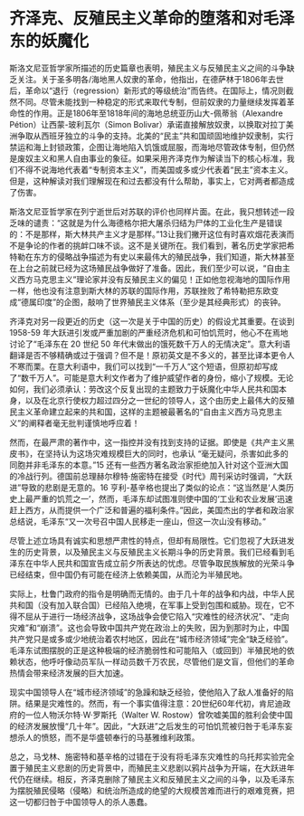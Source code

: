 # 齐泽克、反殖民主义革命的堕落和对毛泽东的妖魔化

斯洛文尼亚哲学家所描述的历史篇章也表明，殖民主义与反殖民主义之间的斗争缺乏关注。关于圣多明各/海地黑人奴隶的革命，他指出，在德萨林于1806年去世后，革命以“退行（regression）新形式的等级统治”而告终。在国际上，情况则截然不同。尽管未能找到一种稳定的形式来取代专制，但前奴隶的力量继续发挥着革命性的作用。正是1806年至1818年间的海地总统亚历山大-佩蒂翁（Alexandre Pétion）让西蒙-玻利瓦尔（Simon Bolivar）承诺直接解放奴隶，以换取对拉丁美洲争取从西班牙独立的斗争的支持。北美的“民主”共和国顽固地维护奴隶制，实行禁运和海上封锁政策，企图让海地陷入饥饿或屈服，而海地尽管政体专制，但仍然是废奴主义和黑人自由事业的象征。如果采用齐泽克作为解读当下的核心标准，我们不得不说海地代表着“专制资本主义”，而美国或多或少代表着“民主”资本主义。但是，这种解读对我们理解现在和过去都没有什么帮助，事实上，它对两者都造成了伤害。

斯洛文尼亚哲学家在列宁逝世后对苏联的评价也同样片面。在此，我只想转述一段乏味的谴责：“这就是为什么海德格尔把大屠杀归结为尸体的工业化生产是错误的：不是那样，斯大林共产主义才是那样。”13让我们撇开这位有时喜欢烟花表演而不是争论的作者的挑衅口味不谈。这不是关键所在。我们看到，著名历史学家把希特勒在东方的侵略战争描述为有史以来最伟大的殖民战争，我们知道，斯大林甚至在上台之前就已经为这场殖民战争做好了准备。因此，我们至少可以说，“自由主义西方马克思主义”理论家并没有反殖民主义的偏见！正如他忽视海地的国际作用一样，他也没有注意到斯大林的苏联的国际作用，苏联挫败了希特勒把东欧变成“德属印度”的企图，敲响了世界殖民主义体系（至少是其经典形式）的丧钟。

齐泽克对另一段更近的历史（这一次是关于中国的历史）的假设尤其重要。在谈到 1958-59 年大跃进引发或严重加剧的严重经济危机和可怕饥荒时，他心不在焉地讨论了“毛泽东在 20 世纪 50 年代末做出的饿死数千万人的无情决定”。意大利语翻译是否不够精确或过于强调？但不是！原初英文是不多义的，甚至比译本更令人不寒而栗。在意大利语中，我们可以找到“一千万人”这个短语，但原初却写成了“数千万人”。可能是意大利文作者为了维护威望作者的身份，缩小了规模。无论如何，我们必须承认：劳改这个反复出现的主题致力于妖魔化中华人民共和国本身，以及在北京行使权力超过四分之一世纪的领导人，这个由历史上最伟大的反殖民主义革命建立起来的共和国，这样的主题被最著名的“自由主义西方马克思主义”的阐释者毫无批判谨慎地呼应着！

然而，在最严肃的著作中，这一指控并没有找到支持的证据。即使是《共产主义黑皮书》，在坚持认为这场灾难规模巨大的同时，也承认 “毫无疑问，杀害如此多的同胞并非毛泽东的本意。”15 还有一些西方著名政治家拒绝加入针对这个亚洲大国的冷战行列。德国前总理赫尔穆特·施密特在接受《时代》周刊采访时强调，“大跃进”导致的悲剧是无意的。16 亨利-基辛格也提出了类似的论点：“这当然是‘人类历史上最严重的饥荒之一’，然而，毛泽东却试图准则使中国的‘工业和农业发展’迅速赶上西方，从而提供一个广泛和普遍的福利条件。”因此，美国杰出的学者和政治家总结说，毛泽东“又一次号召中国人民移走一座山，但这一次山没有移动。”

尽管上述立场具有诚实和思想严肃性的特点，但却有局限性。它们忽视了大跃进发生的历史背景，以及殖民主义与反殖民主义长期斗争的历史背景。我们已经看到毛泽东在中华人民共和国宣告成立前夕所表达的忧虑。尽管争取民族解放的光荣斗争已经结束，但中国仍有可能在经济上依赖美国，从而沦为半殖民地。

实际上，杜鲁门政府的指令是明确而无情的。由于几十年的战争和内战，中华人民共和国（没有加入联合国）已经陷入绝境，在军事上受到包围和威胁。现在，它不得不屈从于进行一场经济战争，这场战争会使它陷入“灾难性的经济状况”、“走向灾难”和“崩溃”。这也会导致中国共产党在政治上的失败，因为到那时为止，中国共产党只是或多或少地统治着农村地区，因此在“城市经济领域”完全“缺乏经验”。毛泽东试图摆脱的正是这种极端的经济脆弱性和可能陷入（或回到）半殖民地的依赖状态，他呼吁像动员军队一样动员数千万农民，尽管他们是文盲，但他们的革命热情会带来经济发展的巨大加速。

现实中国领导人在“城市经济领域”的急躁和缺乏经验，使他陷入了敌人准备好的陷阱。结果是灾难性的。然而，有一个事实值得注意：20世纪60年代初，肯尼迪政府的一位人物沃尔特·W·罗斯托（Walter W. Rostow）曾吹嘘美国的胜利会使中国的经济发展放慢“几十年”。因此，“大跃进”之后发生的可怕饥荒被归咎于毛泽东妄想杀人的愤怒，而不是华盛顿奉行的马基雅维利政策。

总之，马戈林、施密特和基辛格的过错在于没有将毛泽东灾难性的乌托邦实验完全置于殖民主义悲剧的历史背景中，而殖民主义悲剧以鸦片战争为开端，在大跃进年代仍在继续。相反，齐泽克删除了殖民主义和反殖民主义之间的斗争，以及毛泽东为摆脱殖民侵略（侵略）和统治所造成的绝望的大规模苦难而进行的艰难竞赛，把这一切都归咎于中国领导人的杀人愚蠢。

